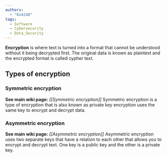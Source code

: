 ```yaml
---
authors:
  - "0x4248"
tags:
  - Software
  - Cybersecurity
  - Data_Security
---
```

**Encryption** is where text is turned into a format that cannot be understood without it being decrypted first. The original data is known as plaintext and the encrypted format is called cypher text. 

## Types of encryption
### Symmetric encryption
**See main wiki page:** *[[Symmetric encryption]]*
Symmetric encryption is a type of encryption that is also known as private key encryption uses the same key to encrypt and decrypt data.
### Asymmetric encryption
**See main wiki page:** *[[Asymmetric encryption]]*
Asymmetric encryption uses two separate keys that have a relation to each other that allows you to encrypt and decrypt text. One key is a public key and the other is a private key.
